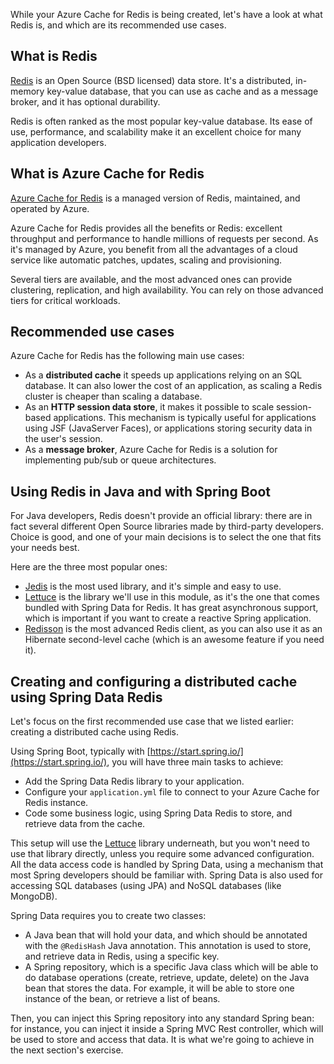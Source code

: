 While your Azure Cache for Redis is being created, let's have a look at what Redis is, and which are its recommended use cases.

## What is Redis

[Redis](https://redis.io/) is an Open Source (BSD licensed) data store. It's a distributed, in-memory key-value database, that you can use as cache and as a message broker, and it has optional durability.

Redis is often ranked as the most popular key-value database. Its ease of use, performance, and scalability make it an excellent choice for many application developers.

## What is Azure Cache for Redis

[Azure Cache for Redis](https://azure.microsoft.com/services/cache/?WT.mc_id=java-11981-judubois) is a managed version of Redis, maintained, and operated by Azure.

Azure Cache for Redis provides all the benefits or Redis: excellent throughput and performance to handle millions of requests per second. As it's managed by Azure, you benefit from all the advantages of a cloud service like automatic patches, updates, scaling and provisioning.

Several tiers are available, and the most advanced ones can provide clustering, replication, and high availability. You can rely on those advanced tiers for critical workloads.

## Recommended use cases

Azure Cache for Redis has the following main use cases:

- As a **distributed cache** it speeds up applications relying on an SQL database. It can also lower the cost of an application, as scaling a Redis cluster is cheaper than scaling a database.
- As an **HTTP session data store**, it makes it possible to scale session-based applications. This mechanism is typically useful for applications using JSF (JavaServer Faces), or applications storing security data in the user's session.
- As a **message broker**, Azure Cache for Redis is a solution for implementing pub/sub or queue architectures.

## Using Redis in Java and with Spring Boot

For Java developers, Redis doesn't provide an official library: there are in fact several different Open Source libraries made by third-party developers. Choice is good, and one of your main decisions is to select the one that fits your needs best.

Here are the three most popular ones:

- [Jedis](https://github.com/redis/jedis) is the most used library, and it's simple and easy to use.
- [Lettuce](https://github.com/lettuce-io/lettuce-core) is the library we'll use in this module, as it's the one that comes bundled with Spring Data for Redis. It has great asynchronous support, which is important if you want to create a reactive Spring application.
- [Redisson](https://github.com/redisson/redisson) is the most advanced Redis client, as you can also use it as an Hibernate second-level cache (which is an awesome feature if you need it).

## Creating and configuring a distributed cache using Spring Data Redis

Let's focus on the first recommended use case that we listed earlier: creating a distributed cache using Redis.

Using Spring Boot, typically with [https://start.spring.io/](https://start.spring.io/), you will have three main tasks to achieve:

- Add the Spring Data Redis library to your application.
- Configure your `application.yml` file to connect to your Azure Cache for Redis instance.
- Code some business logic, using Spring Data Redis to store, and retrieve data from the cache.

This setup will use the [Lettuce](https://github.com/lettuce-io/lettuce-core) library underneath, but you won't need to use that library directly, unless you require some advanced configuration. All the data access code is handled by Spring Data, using a mechanism that most Spring developers should be familiar with. Spring Data is also used for accessing SQL databases (using JPA) and NoSQL databases (like MongoDB).

Spring Data requires you to create two classes:

- A Java bean that will hold your data, and which should be annotated with the `@RedisHash` Java annotation. This annotation is used to store, and retrieve data in Redis, using a specific key.
- A Spring repository, which is a specific Java class which will be able to do database operations (create, retrieve, update, delete) on the Java bean that stores the data. For example, it will be able to store one instance of the bean, or retrieve a list of beans.

Then, you can inject this Spring repository into any standard Spring bean: for instance, you can inject it inside a Spring MVC Rest controller, which will be used to store and access that data. It is what we're going to achieve in the next section's exercise.
